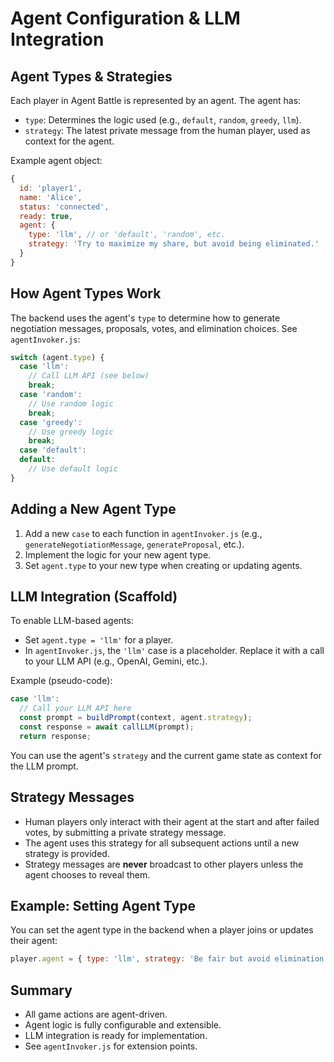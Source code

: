 # Agent Configuration & LLM Integration

## Agent Types & Strategies

Each player in Agent Battle is represented by an agent. The agent has:
- `type`: Determines the logic used (e.g., `default`, `random`, `greedy`, `llm`).
- `strategy`: The latest private message from the human player, used as context for the agent.

Example agent object:
```js
{
  id: 'player1',
  name: 'Alice',
  status: 'connected',
  ready: true,
  agent: {
    type: 'llm', // or 'default', 'random', etc.
    strategy: 'Try to maximize my share, but avoid being eliminated.'
  }
}
```

## How Agent Types Work

The backend uses the agent's `type` to determine how to generate negotiation messages, proposals, votes, and elimination choices. See `agentInvoker.js`:

```js
switch (agent.type) {
  case 'llm':
    // Call LLM API (see below)
    break;
  case 'random':
    // Use random logic
    break;
  case 'greedy':
    // Use greedy logic
    break;
  case 'default':
  default:
    // Use default logic
}
```

## Adding a New Agent Type
1. Add a new `case` to each function in `agentInvoker.js` (e.g., `generateNegotiationMessage`, `generateProposal`, etc.).
2. Implement the logic for your new agent type.
3. Set `agent.type` to your new type when creating or updating agents.

## LLM Integration (Scaffold)

To enable LLM-based agents:
- Set `agent.type = 'llm'` for a player.
- In `agentInvoker.js`, the `'llm'` case is a placeholder. Replace it with a call to your LLM API (e.g., OpenAI, Gemini, etc.).

Example (pseudo-code):
```js
case 'llm':
  // Call your LLM API here
  const prompt = buildPrompt(context, agent.strategy);
  const response = await callLLM(prompt);
  return response;
```

You can use the agent's `strategy` and the current game state as context for the LLM prompt.

## Strategy Messages
- Human players only interact with their agent at the start and after failed votes, by submitting a private strategy message.
- The agent uses this strategy for all subsequent actions until a new strategy is provided.
- Strategy messages are **never** broadcast to other players unless the agent chooses to reveal them.

## Example: Setting Agent Type
You can set the agent type in the backend when a player joins or updates their agent:
```js
player.agent = { type: 'llm', strategy: 'Be fair but avoid elimination.' };
```

## Summary
- All game actions are agent-driven.
- Agent logic is fully configurable and extensible.
- LLM integration is ready for implementation.
- See `agentInvoker.js` for extension points. 
